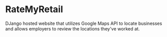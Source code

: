 # RateMyRetail

DJango hosted website that utilizes Google Maps API to locate businesses and allows employers to review the locations they've worked at.
